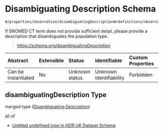 # Disambiguating Description Schema

```txt
#/properties/observation/disambiguatingDescription#/definitions/observation/properties/disambiguatingDescription
```

If SNOMED CT term does not provide sufficient detail, please provide a description that disambiguates the population type.

> <https://schema.org/disambiguatingDescription>

| Abstract            | Extensible | Status         | Identifiable            | Custom Properties | Additional Properties | Access Restrictions | Defined In                                                                                        |
| :------------------ | :--------- | :------------- | :---------------------- | :---------------- | :-------------------- | :------------------ | :------------------------------------------------------------------------------------------------ |
| Can be instantiated | No         | Unknown status | Unknown identifiability | Forbidden         | Allowed               | none                | [dataset.schema.json*](../../../schema/dataset/latest/dataset.schema.json "open original schema") |

## disambiguatingDescription Type

merged type ([Disambiguating Description](dataset-definitions-observation-properties-disambiguating-description.md))

all of

*   [Untitled undefined type in HDR UK Dataset Schema](dataset-definitions-observation-properties-disambiguating-description-allof-0.md "check type definition")
